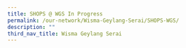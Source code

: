 ```yaml
---
title: SHOPS @ WGS In Progress
permalink: /our-network/Wisma-Geylang-Serai/SHOPS-WGS/
description: ""
third_nav_title: Wisma Geylang Serai
---
```

